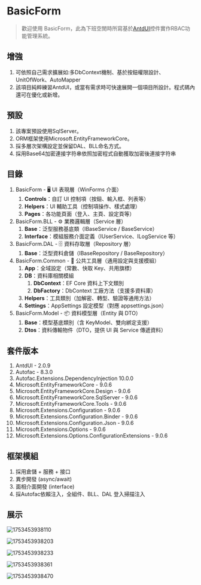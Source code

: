 # BasicForm

> 歡迎使用 BasicForm，此為下班空閒時所寫基於[AntdUI](https://github.com/AntdUI/AntdUI)控件實作RBAC功能管理系統。

## 增強
1. 可依照自己需求擴展如:多DbContext機制、基於按鈕權限設計、UnitOfWork、AutoMapper
2. 該項目純粹練習AntdUI，或當有需求時可快速展開一個項目所設計。程式碼內還可在優化或新增。

## 預設
1. 該專案預設使用SqlServer。
2. ORM框架使用Microsoft.EntityFrameworkCore。
3. 採多層次架構設定並保留DAL、BLL命名方式。
4. 採用Base64加密連接字符串依照加密程式自動獲取加密後連接字符串

## 目錄
<ol>
  <li>BasicForm - 🖥️ UI 表現層（WinForms 介面）
    <ol>
      <li><strong>Controls</strong>：自訂 UI 控制項（按鈕、輸入框、列表等）</li>
      <li><strong>Helpers</strong>：UI 輔助工具（控制項操作、樣式處理）</li>
      <li><strong>Pages</strong>：各功能頁面（登入、主頁、設定頁等）</li>
    </ol>
  </li>

  <li>BasicForm.BLL - ⚙️ 業務邏輯層（Service 層）
    <ol>
      <li><strong>Base</strong>：泛型服務基底類（IBaseService / BaseService）</li>
      <li><strong>Interface</strong>：模組服務介面定義（IUserService、ILogService 等）</li>
    </ol>
  </li>

  <li>BasicForm.DAL - 🗄️ 資料存取層（Repository 層）
    <ol>
      <li><strong>Base</strong>：泛型資料倉儲（IBaseRepository / BaseRepository）</li>
    </ol>
  </li>

  <li>BasicForm.Common - 🧰 公共工具層（通用設定與支援模組）
    <ol>
      <li><strong>App</strong>：全域設定（常數、快取 Key、共用旗標）</li>
      <li><strong>DB</strong>：資料庫相關模組
        <ol>
          <li><strong>DbContext</strong>：EF Core 資料上下文類別</li>
          <li><strong>DbFactory</strong>：DbContext 工廠方法（支援多資料庫）</li>
        </ol>
      </li>
      <li><strong>Helpers</strong>：工具類別（加解密、轉型、驗證等通用方法）</li>
      <li><strong>Settings</strong>：AppSettings 設定模型（對應 appsettings.json）</li>
    </ol>
  </li>

  <li>BasicForm.Model - 📦 資料模型層（Entity 與 DTO）
    <ol>
      <li><strong>Base</strong>：模型基底類別（含 KeyModel、雙向綁定支援）</li>
      <li><strong>Dtos</strong>：資料傳輸物件（DTO，提供 UI 與 Service 傳遞資料）</li>
    </ol>
  </li>
</ol>
  
## 套件版本
1. AntdUI - 2.0.9
2. Autofac - 8.3.0
3. Autofac.Extensions.DependencyInjection 10.0.0
4. Microsoft.EntityFrameworkCore - 9.0.6
5. Microsoft.EntityFrameworkCore.Design - 9.0.6
6. Microsoft.EntityFrameworkCore.SqlServer - 9.0.6
7. Microsoft.EntityFrameworkCore.Tools - 9.0.6
8. Microsoft.Extensions.Configuration - 9.0.6
9. Microsoft.Extensions.Configuration.Binder - 9.0.6
10. Microsoft.Extensions.Configuration.Json - 9.0.6
11. Microsoft.Extensions.Options - 9.0.6
12. Microsoft.Extensions.Options.ConfigurationExtensions - 9.0.6


## 框架模組
1. 採用倉儲 + 服務 + 接口
2. 異步開發 (async/await)
3. 面相介面開發 (interface)
4. 採Autofac依賴注入，全組件、BLL、DAL 登入掃描注入

## 展示

![1753453938110](https://github.com/user-attachments/assets/7c95f4c9-79dc-41d1-8bfc-f3554c37a2f4)

![1753453938203](https://github.com/user-attachments/assets/4defc87e-94e0-486f-8ffb-a0425dac895a)

![1753453938233](https://github.com/user-attachments/assets/84bc0d5e-b14a-4f7d-9806-ef6571602318)

![1753453938361](https://github.com/user-attachments/assets/29988621-2d61-4002-af25-df0e621c4b83)

![1753453938470](https://github.com/user-attachments/assets/62746861-5416-4637-9103-9e9b4a048e5a)
